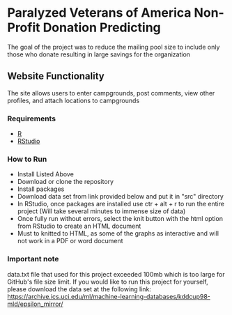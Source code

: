 # Paralyzed Veterans of America Non-Profit Donation Predicting
The goal of the project was to reduce the mailing pool size to include only those who donate resulting in large savings for the organization

## Website Functionality
The site allows users to enter campgrounds, post comments, view other profiles, and attach locations to campgrounds

### Requirements
* [R](https://www.r-project.org/)
* [RStudio](https://www.rstudio.com/)


### How to Run 
* Install Listed Above
* Download or clone the repository
* Install packages 
* Download data set from link provided below and put it in "src" directory
* In RStudio, once packages are installed use ctr + alt + r to run the entire project (Will take several minutes to immense size of data)
* Once fully run without errors, select the knit button with the html option from RStudio to create an HTML document
* Must to knitted to HTML, as some of the graphs as interactive and will not work in a PDF or word document


### Important note
data.txt file that used for this project exceeded 100mb which is too large for GitHub's file size limit. If you would like to run this project for yourself, please download the data set at the following link: https://archive.ics.uci.edu/ml/machine-learning-databases/kddcup98-mld/epsilon_mirror/
